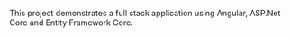 This project demonstrates a full stack application using Angular, ASP.Net Core and Entity Framework Core.

